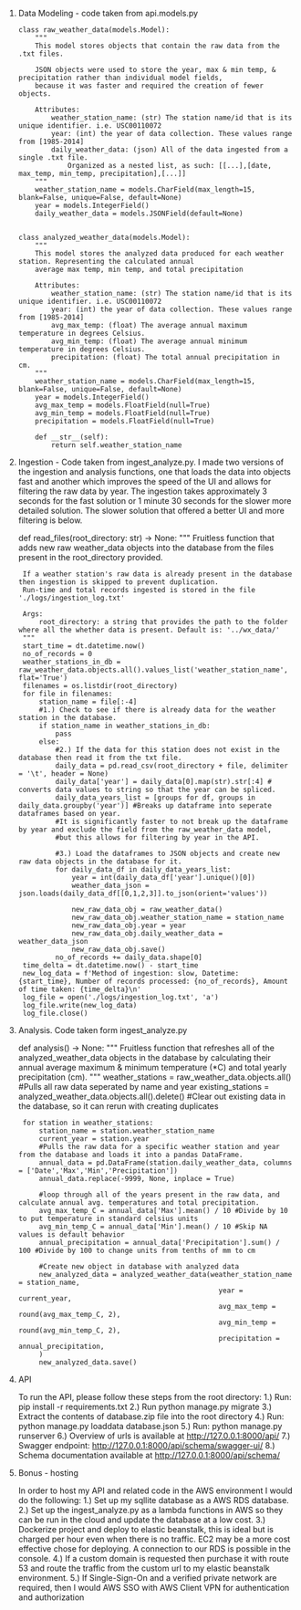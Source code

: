 1.  Data Modeling - code taken from api.models.py
    
        class raw_weather_data(models.Model):
            """
            This model stores objects that contain the raw data from the .txt files.

            JSON objects were used to store the year, max & min temp, & precipitation rather than individual model fields,
            because it was faster and required the creation of fewer objects.
            
            Attributes:
                weather_station_name: (str) The station name/id that is its unique identifier. i.e. USC00110072
                year: (int) the year of data collection. These values range from [1985-2014]
                daily_weather_data: (json) All of the data ingested from a single .txt file. 
                    Organized as a nested list, as such: [[...],[date, max_temp, min_temp, precipitation],[...]]
            """
            weather_station_name = models.CharField(max_length=15, blank=False, unique=False, default=None)
            year = models.IntegerField()
            daily_weather_data = models.JSONField(default=None)


        class analyzed_weather_data(models.Model):
            """
            This model stores the analyzed data produced for each weather station. Representing the calculated annual
            average max temp, min temp, and total precipitation

            Attributes:
                weather_station_name: (str) The station name/id that is its unique identifier. i.e. USC00110072
                year: (int) the year of data collection. These values range from [1985-2014]
                avg_max_temp: (float) The average annual maximum temperature in degrees Celsius.
                avg_min_temp: (float) The average annual minimum temperature in degrees Celsius.
                precipitation: (float) The total annual precipitation in cm.
            """
            weather_station_name = models.CharField(max_length=15, blank=False, unique=False, default=None)
            year = models.IntegerField()
            avg_max_temp = models.FloatField(null=True)
            avg_min_temp = models.FloatField(null=True)
            precipitation = models.FloatField(null=True)

            def __str__(self):
                return self.weather_station_name
    
2. Ingestion - Code taken from ingest_analyze.py. I made two versions of the ingestion and analysis functions, one that loads the data into objects fast and another which improves the speed of the UI and allows for filtering the raw data by year. The ingestion takes approximately 3 seconds for the fast solution or 1 minute 30 seconds for the slower more detailed solution. The slower solution that offered a better UI and more filtering is below.
    
    def read_files(root_directory: str) -> None:
        """
        Fruitless function that adds new raw weather_data objects into the database from the files present in the root_directory provided.

        If a weather station's raw data is already present in the database then ingestion is skipped to prevent duplication. 
        Run-time and total records ingested is stored in the file './logs/ingestion_log.txt'
        
        Args:
            root_directory: a string that provides the path to the folder where all the whether data is present. Default is: '../wx_data/'
        """
        start_time = dt.datetime.now()
        no_of_records = 0
        weather_stations_in_db = raw_weather_data.objects.all().values_list('weather_station_name', flat='True')
        filenames = os.listdir(root_directory)
        for file in filenames:
            station_name = file[:-4]
            #1.) Check to see if there is already data for the weather station in the database.
            if station_name in weather_stations_in_db:
                pass
            else:
                #2.) If the data for this station does not exist in the database then read it from the txt file.
                daily_data = pd.read_csv(root_directory + file, delimiter = '\t', header = None)
                daily_data['year'] = daily_data[0].map(str).str[:4] # converts data values to string so that the year can be spliced.
                daily_data_years_list = [groups for df, groups in daily_data.groupby('year')] #Breaks up dataframe into seperate dataframes based on year.
                #It is significantly faster to not break up the dataframe by year and exclude the field from the raw_weather_data model, 
                #but this allows for filtering by year in the API.

                #3.) Load the dataframes to JSON objects and create new raw data objects in the database for it.
                for daily_data_df in daily_data_years_list:
                    year = int(daily_data_df['year'].unique()[0])
                    weather_data_json = json.loads(daily_data_df[[0,1,2,3]].to_json(orient='values'))

                    new_raw_data_obj = raw_weather_data()
                    new_raw_data_obj.weather_station_name = station_name
                    new_raw_data_obj.year = year
                    new_raw_data_obj.daily_weather_data = weather_data_json
                    new_raw_data_obj.save()
                no_of_records += daily_data.shape[0]
        time_delta = dt.datetime.now() - start_time
        new_log_data = f'Method of ingestion: slow, Datetime: {start_time}, Number of records processed: {no_of_records}, Amount of time taken: {time_delta}\n'
        log_file = open('./logs/ingestion_log.txt', 'a')
        log_file.write(new_log_data)
        log_file.close()


3. Analysis. Code taken form ingest_analyze.py 

    def analysis() -> None:
        """
        Fruitless function that refreshes all of the analyzed_weather_data objects in the database by calculating
        their annual average maximum & minimum temperature (*C) and total yearly precipitation (cm).
        """
        weather_stations = raw_weather_data.objects.all() #Pulls all raw data seperated by name and year
        existing_stations = analyzed_weather_data.objects.all().delete() #Clear out existing data in the database, so it can rerun with creating duplicates
        
        for station in weather_stations:
            station_name = station.weather_station_name
            current_year = station.year
            #Pulls the raw data for a specific weather station and year from the database and loads it into a pandas DataFrame. 
            annual_data = pd.DataFrame(station.daily_weather_data, columns = ['Date','Max','Min','Precipitation'])
            annual_data.replace(-9999, None, inplace = True)
            
            #loop through all of the years present in the raw data, and calculate annual avg. temperatures and total precipitation.
            avg_max_temp_C = annual_data['Max'].mean() / 10 #Divide by 10 to put temperature in standard celsius units
            avg_min_temp_C = annual_data['Min'].mean() / 10 #Skip NA values is default behavior
            annual_precipitation = annual_data['Precipitation'].sum() / 100 #Divide by 100 to change units from tenths of mm to cm

            #Create new object in database with analyzed data
            new_analyzed_data = analyzed_weather_data(weather_station_name = station_name,
                                                        year = current_year,
                                                        avg_max_temp = round(avg_max_temp_C, 2),
                                                        avg_min_temp = round(avg_min_temp_C, 2),
                                                        precipitation = annual_precipitation,
            )
            new_analyzed_data.save()

4. API

    To run the API, please follow these steps from the root directory:
        1.) Run: pip install -r requirements.txt
        2.) Run python manage.py migrate 
	    3.) Extract the contents of database.zip file into the root directory
        4.) Run: python manage.py loaddata database.json
        5.) Run: python manage.py runserver
        6.) Overview of urls is available at http://127.0.0.1:8000/api/
        7.) Swagger endpoint: http://127.0.0.1:8000/api/schema/swagger-ui/
        8.) Schema documentation available at http://127.0.0.1:8000/api/schema/

6. Bonus - hosting

    In order to host my API and related code in the AWS environment I would do the following:
        1.) Set up my sqllite database as a AWS RDS database.
        2.) Set up the ingest_analyze.py as a lambda functions in AWS so they can be run in the cloud and update the database at a low cost.
        3.) Dockerize project and deploy to elastic beanstalk, this is ideal but is charged per hour even when there is no traffic. EC2 may be a more cost effective chose for deploying. A connection to our RDS is possible in the console.
        4.) If a custom domain is requested then purchase it with route 53 and route the traffic from the custom url to my elastic beanstalk environment.
        5.) If Single-Sign-On and a verified private network are required, then I would AWS SSO with AWS Client VPN for authentication and authorization

